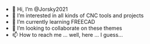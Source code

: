 - 👋 Hi, I’m @Jorsky2021
- 👀 I’m interested in all kinds of CNC tools and projects
- 🌱 I’m currently learning FREECAD
- 💞️ I’m looking to collaborate on these themes
- 📫 How to reach me ... well, here ... I guess...

<!---
Jorsky2021/Jorsky2021 is a ✨ special ✨ repository because its `README.md` (this file) appears on your GitHub profile.
You can click the Preview link to take a look at your changes.
--->
